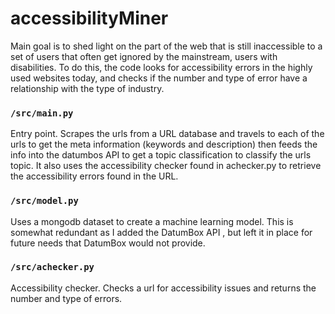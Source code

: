 # accessibilityMiner
Main goal is to shed light on the part of the web that is still inaccessible to a set of users that often get ignored by the mainstream, users with disabilities. To do this, the code looks for accessibility errors in the highly used websites today, and checks if the number and type of error have a relationship with the type of industry. 
###  `/src/main.py`
Entry point. Scrapes the urls from a URL database and travels to each of the urls to get the meta information (keywords and description) then feeds the info into the datumbos API to get a topic classification to classify the urls topic. It also uses the accessibility checker found in achecker.py to retrieve the accessibility errors found in the URL.
###  `/src/model.py`
Uses a mongodb dataset to create a machine learning model. This is somewhat redundant as I added the DatumBox API , but left it in place for future needs that DatumBox would not provide.

###  `/src/achecker.py`
Accessibility checker. Checks a url for accessibility issues and returns the number and type of errors.

